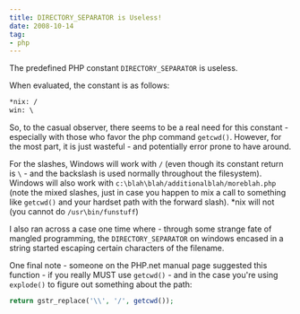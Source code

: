 ```yaml
---
title: DIRECTORY_SEPARATOR is Useless!
date: 2008-10-14
tag:
- php
---
```

The predefined PHP constant `DIRECTORY_SEPARATOR` is useless.

<!--more-->

When evaluated, the constant is as follows:

```txt
*nix: /
win: \
```

So, to the casual observer, there seems to be a real need for this constant - especially with those who favor the php command `getcwd()`.  However, for the most part, it is just wasteful - and potentially error prone to have around.

For the slashes, Windows will work with `/` (even though its constant return is `\` - and the backslash is used normally throughout the filesystem).  Windows will also work with `c:\blah\blah/additionalblah/moreblah.php` (note the mixed slashes, just in case you happen to mix a call to something like `getcwd()` and your hardset path with the forward slash).  *nix will not (you cannot do `/usr\bin/funstuff`)

I also ran across a case one time where - through some strange fate of mangled programming, the `DIRECTORY_SEPARATOR` on windows encased in a string started escaping certain characters of the filename.

One final note - someone on the PHP.net manual page suggested this function - if you really MUST use `getcwd()` - and in the case you're using `explode()` to figure out something about the path:

```php
return gstr_replace('\\', '/', getcwd());
```

